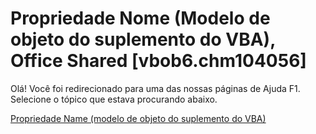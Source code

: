
# Propriedade Nome (Modelo de objeto do suplemento do VBA), Office Shared [vbob6.chm104056]

Olá! Você foi redirecionado para uma das nossas páginas de Ajuda F1. Selecione o tópico que estava procurando abaixo.

[Propriedade Name (modelo de objeto do suplemento do VBA)](http://msdn.microsoft.com/library/c393694c-f28f-acda-968c-f93defaad3c1%28Office.15%29.aspx)
